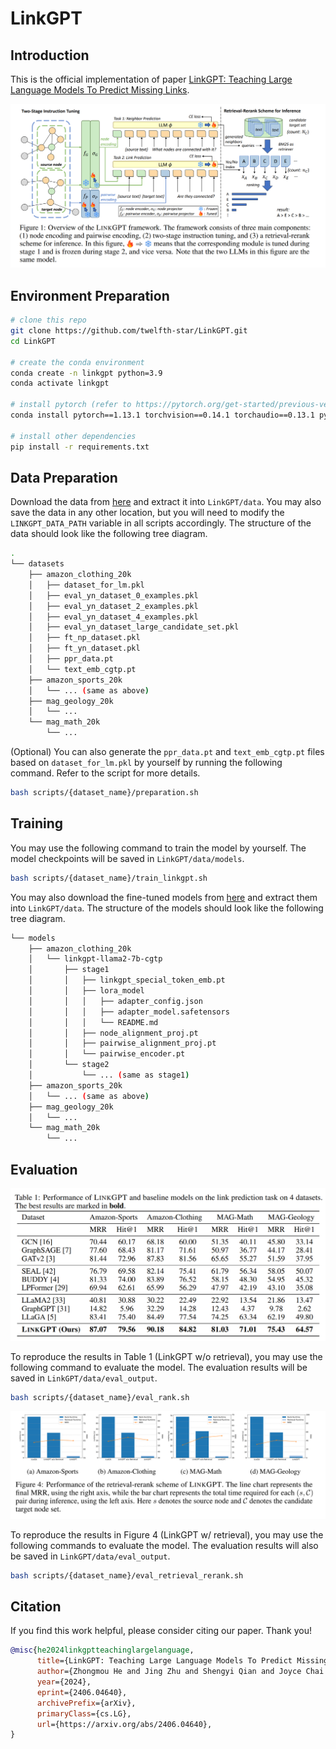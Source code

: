# LinkGPT

## Introduction

This is the official implementation of paper [LinkGPT: Teaching Large Language Models To Predict Missing Links]( https://arxiv.org/abs/2.40604640 ).


![Architecture of LinkGPT](assets/arch.png)

## Environment Preparation

```bash
# clone this repo
git clone https://github.com/twelfth-star/LinkGPT.git
cd LinkGPT

# create the conda environment
conda create -n linkgpt python=3.9
conda activate linkgpt

# install pytorch (refer to https://pytorch.org/get-started/previous-versions/ for other cuda versions)
conda install pytorch==1.13.1 torchvision==0.14.1 torchaudio==0.13.1 pytorch-cuda=11.7 -c pytorch -c nvidia

# install other dependencies
pip install -r requirements.txt
```

## Data Preparation

Download the data from [here](https://drive.google.com/file/d/1aQQDYuub_a4KSOkWntOJNwmtwtkHRCHl/view?usp=sharing) and extract it into `LinkGPT/data`. You may also save the data in any other location, but you will need to modify the `LINKGPT_DATA_PATH` variable in all scripts accordingly. The structure of the data should look like the following tree diagram.

```bash
.
└── datasets
    ├── amazon_clothing_20k
    │   ├── dataset_for_lm.pkl
    │   ├── eval_yn_dataset_0_examples.pkl
    │   ├── eval_yn_dataset_2_examples.pkl
    │   ├── eval_yn_dataset_4_examples.pkl
    │   ├── eval_yn_dataset_large_candidate_set.pkl
    │   ├── ft_np_dataset.pkl
    │   ├── ft_yn_dataset.pkl
    │   ├── ppr_data.pt
    │   └── text_emb_cgtp.pt
    ├── amazon_sports_20k
    │   └── ... (same as above)
    ├── mag_geology_20k
    │   └── ...
    └── mag_math_20k
        └── ...
```

(Optional) You can also generate the `ppr_data.pt` and `text_emb_cgtp.pt` files based on `dataset_for_lm.pkl` by yourself by running the following command. Refer to the script for more details.

```bash
bash scripts/{dataset_name}/preparation.sh
```

## Training

You may use the following command to train the model by yourself. The model checkpoints will be saved in `LinkGPT/data/models`.

```bash
bash scripts/{dataset_name}/train_linkgpt.sh
```


You may also download the fine-tuned models from [here](https://drive.google.com/file/d/17h3ToYyZFp9dcQ9FJjLL6KT-KvrN1BpH/view?usp=sharing
) and extract them into `LinkGPT/data`. The structure of the models should look like the following tree diagram.

```bash
└── models
    ├── amazon_clothing_20k
    │   └── linkgpt-llama2-7b-cgtp
    │       ├── stage1
    │       │   ├── linkgpt_special_token_emb.pt
    │       │   ├── lora_model
    │       │   │   ├── adapter_config.json
    │       │   │   ├── adapter_model.safetensors
    │       │   │   └── README.md
    │       │   ├── node_alignment_proj.pt
    │       │   ├── pairwise_alignment_proj.pt
    │       │   └── pairwise_encoder.pt
    │       └── stage2
    │           └── ... (same as stage1)
    ├── amazon_sports_20k
    │   └── ... (same as above)
    ├── mag_geology_20k
    │   └── ...
    └── mag_math_20k
        └── ...
```

## Evaluation

![Table 1](assets/table1.png)

To reproduce the results in Table 1 (LinkGPT w/o retrieval), you may use the following command to evaluate the model. The evaluation results will be saved in `LinkGPT/data/eval_output`.
 
```bash
bash scripts/{dataset_name}/eval_rank.sh
```

![Figure 4](assets/figure4.png)

To reproduce the results in Figure 4 (LinkGPT w/ retrieval), you may use the following commands to evaluate the model. The evaluation results will also be saved in `LinkGPT/data/eval_output`.

```bash
bash scripts/{dataset_name}/eval_retrieval_rerank.sh
```

## Citation

If you find this work helpful, please consider citing our paper. Thank you!

```bibtex
@misc{he2024linkgptteachinglargelanguage,
      title={LinkGPT: Teaching Large Language Models To Predict Missing Links}, 
      author={Zhongmou He and Jing Zhu and Shengyi Qian and Joyce Chai and Danai Koutra},
      year={2024},
      eprint={2406.04640},
      archivePrefix={arXiv},
      primaryClass={cs.LG},
      url={https://arxiv.org/abs/2406.04640}, 
}
```